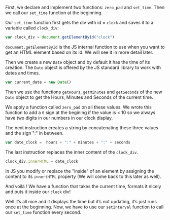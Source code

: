First, we declare and implement two functions: `zero_pad` and `set_time`. Then we call our `set_time` function at the beginning.

Our `set_time` function first gets the div with id = `clock` and saves it to a variable called `clock_div`:
```javascript
var clock_div = document.getElementById("clock")
```

`document.getElementById` is the JS internal function to use when you want to get an HTML element based on its id. We will see it in more detail later.

Then we create a new `Date` object and by default it has the time of its creation. The `Date` object is offered by the JS standard library to work with dates and times.

```javascript
var current_date = new Date()
```

Then we use the functions `getHours`, `getMinutes` and `getSeconds` of the new `Date` object to get the Hours, Minutes and Seconds of the current time.

We apply a function called `zero_pad` on all these values. We wrote this function to add a `0` sign at the begining if the value is < 10 so we always have two digits in our numbers in our clock display.

The next instruction creates a string by concatenating these three values and the sign ":" in between.

```javascript
var date_clock =  hours + ":" + minutes + ":" + seconds
```

The last instruction replaces the inner content of the `clock_div`.
  
```javascript
clock_div.innerHTML = date_clock
```

In JS you modify or replace the "inside" of an element by assigning the content to its `innertHTML` property (We will come back to this later as well).

And voilà ! We have a function that takes the current time, formats it nicely and puts it inside our `clock` div!

Well it’s all nice and it displays the time but it’s not updating, it’s just runs once at the beginning. Now, we have to use our `setInterval` function to call our `set_time` function every second.